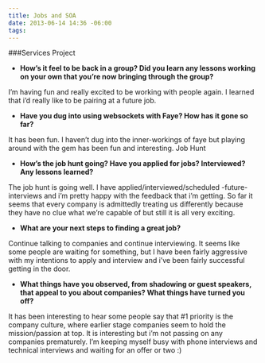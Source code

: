 ```yaml
---
title: Jobs and SOA
date: 2013-06-14 14:36 -06:00
tags:
---
```


###Services Project

- __How’s it feel to be back in a group? Did you learn any lessons working on your own that you’re now bringing through the group?__

I’m having fun and really excited to be working with people again. I learned that i’d really like to be pairing at a future job. 

- __Have you dug into using websockets with Faye? How has it gone so far?__

It has been fun. I haven’t dug into the inner-workings of faye but playing around with the gem has been fun and interesting. 
Job Hunt

- __How’s the job hunt going? Have you applied for jobs? Interviewed? Any lessons learned?__

The job hunt is going well. I have applied/interviewed/scheduled -future-interviews and i’m pretty happy with the feedback that i’m getting. So far it seems that every company is admittedly treating us differently because they have no clue what we’re capable of but still it is all very exciting.

- __What are your next steps to finding a great job?__

Continue talking to companies and continue interviewing. It seems like some people are waiting for something, but I have been fairly aggressive with my intentions to apply and interview and i’ve been fairly successful getting in the door. 

- __What things have you observed, from shadowing or guest speakers, that appeal to you about companies? What things have turned you off?__

It has been interesting to hear some people say that #1 priority is the company culture, where earlier stage companies seem to hold the mission/passion at top. It is interesting but i’m not passing on any companies prematurely. I’m keeping myself busy with phone interviews and technical interviews and waiting for an offer or two :)
